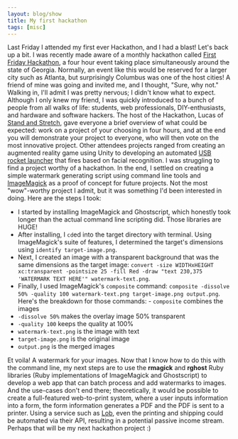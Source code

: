 ```yaml
---
layout: blog/show
title: My first hackathon
tags: [misc]
---
```


Last Friday I attended my first ever Hackathon, and I had a blast! Let's back up a bit. I was recently made aware of a monthly hackathon called [First Friday Hackathon](http://firstfridayhackathon.com/), a four hour event taking place simultaneously around the state of Georgia. Normally, an event like this would be reserved for a larger city such as Atlanta, but surprisingly Columbus was one of the host cities! A friend of mine was going and invited me, and I thought, "Sure, why not." Walking in, I'll admit I was pretty nervous; I didn't know what to expect. Although I only knew my friend, I was quickly introduced to a bunch of people from all walks of life: students, web professionals, DIY-enthusiasts, and hardware and software hackers. The host of the Hackathon, Lucas of [Stand and Stretch](http://standandstretch.com/), gave everyone a brief overview of what could be expected: work on a project of your choosing in four hours, and at the end you will demonstrate your project to everyone, who will then vote on the most innovative project. Other attendees projects ranged from creating an augmented reality game using Unity to developing an automated [USB rocket launcher](http://www.thinkgeek.com/product/8a0f/) that fires based on facial recognition. I was struggling to find a project worthy of a hackathon. In the end, I settled on creating a simple watermark generating script using command line tools and [ImageMagick](http://www.imagemagick.org/) as a proof of concept for future projects. Not the most "wow"-worthy project I admit, but it was something I'd been interested in doing. Here are the steps I took:

- I started by installing ImageMagick and Ghostscript, which honestly took longer than the actual command line scripting did. Those libraries are HUGE!
- After installing, I `cd`ed into the target directory with terminal. Using ImageMagick's suite of features, I determined the target's dimensions using `identify target-image.png`.
- Next, I created an image with a transparent background that was the same dimensions as the target image: `convert -size WIDTHxHEIGHT xc:transparent -pointsize 25 -fill Red -draw "text 230,375 'WATERMARK TEXT HERE'" watermark-text.png`.
- Finally, I used ImageMagick's `composite` command: `composite -dissolve 50% -quality 100 watermark-text.png target-image.png output.png`. Here's the breakdown for those commands: - `composite` combines the images
- `-dissolve 50%` makes the overlay image 50% transparent
- `-quality 100` keeps the quality at 100%
- `watermark-text.png` is the image with text
- `target-image.png` is the original image
- `output.png` is the merged images

Et voila! A watermark for your images. Now that I know how to do this with the command line, my next steps are to use the **rmagick** and **rghost** Ruby libraries (Ruby implementations of ImageMagick and Ghostscript) to develop a web app that can batch process and add watermarks to images. And the use-cases don't end there; theoretically, it would be possible to create a full-featured web-to-print system, where a user inputs information into a form, the form information generates a PDF and the PDF is sent to a printer. Using a service such as [Lob](https://www.lob.com/), even the printing and shipping could be automated via their API, resulting in a potential passive income stream. Perhaps that will be my next hackathon project :)
